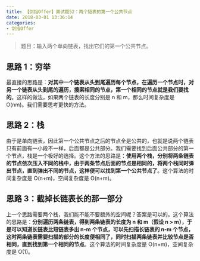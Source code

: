 ```yaml
---
title: 【剑指Offer】面试题52：两个链表的第一个公共节点
date: 2018-03-01 13:36:14
categories:
- 剑指Offer
---
```


> 题目：输入两个单向链表，找出它们的第一个公共节点。

<!-- more -->

## 思路 1：穷举

最直接的思路是：**对其中一个链表从头到尾遍历每个节点，在遍历一个节点时，对另一个链表从头到尾的遍历，搜索相同的节点，第一个相同的节点就是我们要找的**。这样的做法，如果两个链表的长度分别是 n 和 m，那么时间复杂度是 O(nm)。我们需要思考更快的方法。

## 思路 2：栈

由于是单向链表，因此第一个公共节点之后的节点全是公共的，也就是说两个链表只有前面有一小段不一样，后面都是公共部分。我们需要找到后面公共部分的第一个节点，栈是一个极好的选择。这个方法的思路是：**使用两个栈，分别将两条链表的节点依次压入不同的栈中，由于两条节点后面的节点是相同的，将两个栈同时弹出节点，直到弹出不同的节点，这样便可以找到第一个公共节点了**。这个算法的时间复杂度是 O(n+m)，空间复杂度是 O(n+m)。

## 思路 3：截掉长链表长的那一部分

上一个思路需要两个栈，我们能不能不要额外的空间呢？答案是可以的。这个算法的思路是：**分别遍历两条链表，得到两条链表的长度为 n 和 m（假设 n > m），于是可以知道长链表比短链表多出 n-m 个节点，可以先扫描长链表的 n-m 个节点，这时两条链表需要扫描的部分的长度便相同了，同时扫描两条链表并比较节点是否相同，直到找到第一个相同的节点**。这个算法的时间复杂度是 O(n+m)，空间复杂度是 O(1)。